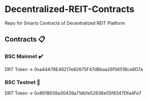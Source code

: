 # Decentralized-REIT-Contracts
Repo for Smarts Contracts of Decentralized REIT Platform

## Contracts 📋

### BSC Mainnet :heavy_check_mark:

DRT Token -> 0xa44A78E46217e82675F47dBbaa26f5651Bce8D7a

### BSC Testnet :wrench:

DRT Token -> 0x8918639a30439a71db1e52636e55f8347Dfa4Fe7

